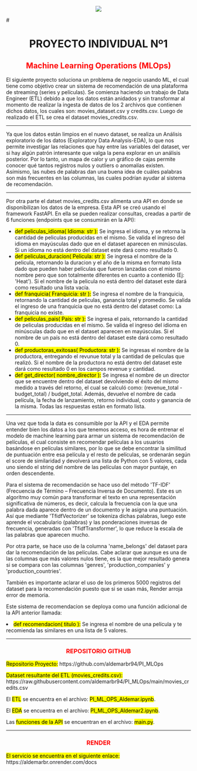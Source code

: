 <p align=center><img src=https://d31uz8lwfmyn8g.cloudfront.net/Assets/logo-henry-white-lg.png><p>
# <h1 align=center>PROYECTO INDIVIDUAL Nº1</h1>
<h2 style="color:red"><strong><center>Machine Learning Operations (MLOps)<center></strong></h1>

<p>El siguiente proyecto soluciona un problema de negocio usando ML, el cual tiene como objetivo crear un sistema de 
recomendación de una plataforma de streaming (series y películas). Se comienza haciendo un trabajo de Data Engineer 
(ETL) debido a que los datos están anidados y sin transformar al momento de realizar la ingesta de datos de los 2 archivos 
que contienen dichos datos, los cuales son: movies_dataset.csv y credits.csv. Luego de realizado el ETL se crea el dataset movies_credits.csv.</p>

<hr style="color: Black">
<p>Ya que los datos están limpios en el nuevo dataset, se realiza un Análisis exploratorio de los datos (Exploratory Data Analysis-EDA), 
    lo que nos permite investigar las relaciones que hay entre las variables del dataset, 
    ver si hay algún patrón interesante que valga la pena explorar en un análisis posterior. Por lo tanto, un mapa de calor y 
    un gráfico de cajas permite conocer qué tantos registros nulos y outliers o anomalías existen. Asímismo, las nubes de palabras dan 
    una buena idea de cuáles palabras son más frecuentes en las columnas, las cuales podrían ayudar al sistema de recomendación.</p>

<hr style="color: Black">
<p>Por otra parte el datset movies_credits.csv alimenta una API en donde se disponibilizan los datos de la empresa. 
    Esta API se creó usando el framework FastAPI. En ella se pueden realizar consultas, creadas a partir de 6 funciones 
    (endpoints que se consumirán en la API):</p>

<ul>
<li> <mark>def peliculas_idioma( Idioma: str ):</mark> Se ingresa el idioma, y se retorna la cantidad de peliculas producidas en el mismo.
    Se valida el ingreso del idioma en mayúsculas dado que en el dataset aparecen en minúsculas.
    Si un idioma no está dentro del dataset este dará como resultado 0.</li>

<li> <mark>def peliculas_duracion( Pelicula: str ):</mark> Se ingresa el nombre de la pelicula, retornando la duracion y el año de la misma en formato lista dado que pueden
    haber películas que fueron lanzadas con el mismo nombre pero que son totalmente diferentes en cuanto a contenido (Ej: 'Heat').
    Si el nombre de la pelicula no está dentro del dataset este dará como resultado una lista vacía.</li>

<li> <mark>def franquicia( Franquicia: str ):</mark> Se ingresa el nombre de la franquicia, retornando la cantidad de peliculas, ganancia total y promedio.
    Se valida el ingreso de una franquicia que no está dentro del dataset como: La franquicia no existe.</li>

<li> <mark>def peliculas_pais( Pais: str ):</mark> Se ingresa el pais, retornando la cantidad de peliculas producidas en el mismo.
    Se valida el ingreso del idioma en minúsculas dado que en el dataset aparecen en mayúsculas.
    Si el nombre de un país no está dentro del dataset este dará como resultado 0.</li>

<li> <mark>def productoras_exitosas( Productora: str ):</mark> Se ingresas el nombre de la productora, entregando el revunue total y la cantidad de peliculas que realizó.
    Si el nombre de la productora no está dentro del dataset este dará como resultado 0 en los campos revenue y cantidad.</li>

<li> <mark>def get_director( nombre_director ):</mark> Se ingresa el nombre de un director que se encuentre dentro del dataset devolviendo el éxito del mismo medido a través del retorno,
    el cual se calculó como: (revenue_total - budget_total) / budget_total. 
    Además, devuelve el nombre de cada película, la fecha de lanzamiento, retorno individual, costo y ganancia de la misma.
    Todas las respuestas están en formato lista.</mark></li>
</ul>

<hr style="color: Black">
<p>Una vez que toda la data es consumible por la API y el EDA permite entender bien los datos a los que tenemos acceso, es hora de entrenar el 
modelo de machine learning para armar un sistema de recomendación de películas, el cual consiste en recomendar películas a los usuarios 
basándose en películas similares, por lo que se debe encontrar 
la similitud de puntuación entre esa película y el resto de películas, se ordenarán según el score de similaridad y devolverá una 
lista de Python con 5 valores, cada uno siendo el string del nombre de las películas con mayor puntaje, en orden descendente.</p>

<p>Para el sistema de recomendación se hace uso del método 'TF-IDF' (Frecuencia de Término – Frecuencia Inversa de Documento). 
    Este es un algoritmo muy común para transformar el texto en una representación significativa de números, es decir, 
    calcula la frecuencia con la que una palabra dada aparece dentro de un documento y le asigna una puntuación. Así que mediante 
    'TfidfVectorizer' se tokeniza dichas palabras, luego este aprende el vocabulario (palabras) y las ponderaciones inversas de frecuencia, 
    generadas con 'TfidfTransformer', lo que reduce la escala de las palabras que aparecen mucho.</p>

<p>Por otra parte, se hace uso de la columna 'name_belongs' del dataset para dar la recomendación de las películas. 
    Cabe aclarar que aunque es una de las columnas que más valores nulos tiene, es la que mejor resultado genera si se compara con las columnas 'genres', 
    'production_companies' y 'production_countries'.</p>
    
<p>También es importante aclarar el uso de los primeros 5000 registros del dataset para la recomendación puesto que si se usan más, 
    Render arroja error de memoria.</p>


<p>Este sistema de recomendacion se deploya como una función adicional de la API anterior llamada:</p>

<li> <mark>def recomendacion( titulo ):</mark> Se ingresa el nombre de una película y te recomienda las similares en una lista de 5 valores.
<hr style="color: Black">




<h3 style="color:red"><center>REPOSITORIO GITHUB</center></h3>

<p><mark>Repositorio Proyecto:</mark> <a>https://github.com/aldemarbr94/PI_MLOps</a></p>

<p><mark>Dataset resultante del ETL (movies_credits.csv):</mark> https://raw.githubusercontent.com/aldemarbr94/PI_MLOps/main/movies_credits.csv</p>

<p>El <mark>ETL</mark> se encuentra en el archivo: <mark>PI_ML_OPS_Aldemar.ipynb</mark>.

<p>El <mark>EDA</mark> se encuentra en el archivo: <mark>PI_ML_OPS_Aldemar2.ipynb</mark>.

<p>Las <mark>funciones de la API</mark> se encuentran en el archivo: <mark>main.py</mark>.

<hr style="color: Black">




<h3 style="color:red"><center>RENDER</center></h3>

<p><mark>El servicio se encuentra en el siguiente enlace:</mark> https://aldemarbr.onrender.com/docs
